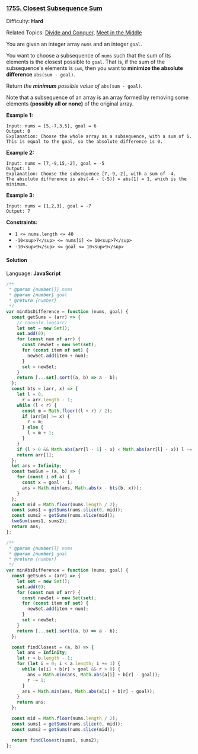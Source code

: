 ### [1755\. Closest Subsequence Sum](https://leetcode.com/problems/closest-subsequence-sum/)

Difficulty: **Hard**

Related Topics: [Divide and Conquer](https://leetcode.com/tag/divide-and-conquer/), [Meet in the Middle](https://leetcode.com/tag/meet-in-the-middle/)

You are given an integer array `nums` and an integer `goal`.

You want to choose a subsequence of `nums` such that the sum of its elements is the closest possible to `goal`. That is, if the sum of the subsequence's elements is `sum`, then you want to **minimize the absolute difference** `abs(sum - goal)`.

Return _the **minimum** possible value of_ `abs(sum - goal)`.

Note that a subsequence of an array is an array formed by removing some elements **(possibly all or none)** of the original array.

**Example 1:**

```
Input: nums = [5,-7,3,5], goal = 6
Output: 0
Explanation: Choose the whole array as a subsequence, with a sum of 6.
This is equal to the goal, so the absolute difference is 0.
```

**Example 2:**

```
Input: nums = [7,-9,15,-2], goal = -5
Output: 1
Explanation: Choose the subsequence [7,-9,-2], with a sum of -4.
The absolute difference is abs(-4 - (-5)) = abs(1) = 1, which is the minimum.
```

**Example 3:**

```
Input: nums = [1,2,3], goal = -7
Output: 7
```

**Constraints:**

- `1 <= nums.length <= 40`
- `-10<sup>7</sup> <= nums[i] <= 10<sup>7</sup>`
- `-10<sup>9</sup> <= goal <= 10<sup>9</sup>`

#### Solution

Language: **JavaScript**

```javascript
/**
 * @param {number[]} nums
 * @param {number} goal
 * @return {number}
 */
var minAbsDifference = function (nums, goal) {
  const getSums = (arr) => {
    // console.log(arr)
    let set = new Set();
    set.add(0);
    for (const num of arr) {
      const newSet = new Set(set);
      for (const item of set) {
        newSet.add(item + num);
      }
      set = newSet;
    }
    return [...set].sort((a, b) => a - b);
  };
  const bts = (arr, x) => {
    let l = 0,
      r = arr.length - 1;
    while (l < r) {
      const m = Math.floor((l + r) / 2);
      if (arr[m] >= x) {
        r = m;
      } else {
        l = m + 1;
      }
    }
    if (l > 0 && Math.abs(arr[l - 1] - x) < Math.abs(arr[l] - x)) l -= 1;
    return arr[l];
  };
  let ans = Infinity;
  const twoSum = (a, b) => {
    for (const i of a) {
      const x = goal - i;
      ans = Math.min(ans, Math.abs(x - bts(b, x)));
    }
  };
  const mid = Math.floor(nums.length / 2);
  const sums1 = getSums(nums.slice(0, mid));
  const sums2 = getSums(nums.slice(mid));
  twoSum(sums1, sums2);
  return ans;
};
```

```javascript
/**
 * @param {number[]} nums
 * @param {number} goal
 * @return {number}
 */
var minAbsDifference = function (nums, goal) {
  const getSums = (arr) => {
    let set = new Set();
    set.add(0);
    for (const num of arr) {
      const newSet = new Set(set);
      for (const item of set) {
        newSet.add(item + num);
      }
      set = newSet;
    }
    return [...set].sort((a, b) => a - b);
  };

  const findClosest = (a, b) => {
    let ans = Infinity;
    let r = b.length - 1;
    for (let i = 0; i < a.length; i += 1) {
      while (a[i] + b[r] > goal && r > 0) {
        ans = Math.min(ans, Math.abs(a[i] + b[r] - goal));
        r -= 1;
      }
      ans = Math.min(ans, Math.abs(a[i] + b[r] - goal));
    }
    return ans;
  };

  const mid = Math.floor(nums.length / 2);
  const sums1 = getSums(nums.slice(0, mid));
  const sums2 = getSums(nums.slice(mid));

  return findClosest(sums1, sums2);
};
```
